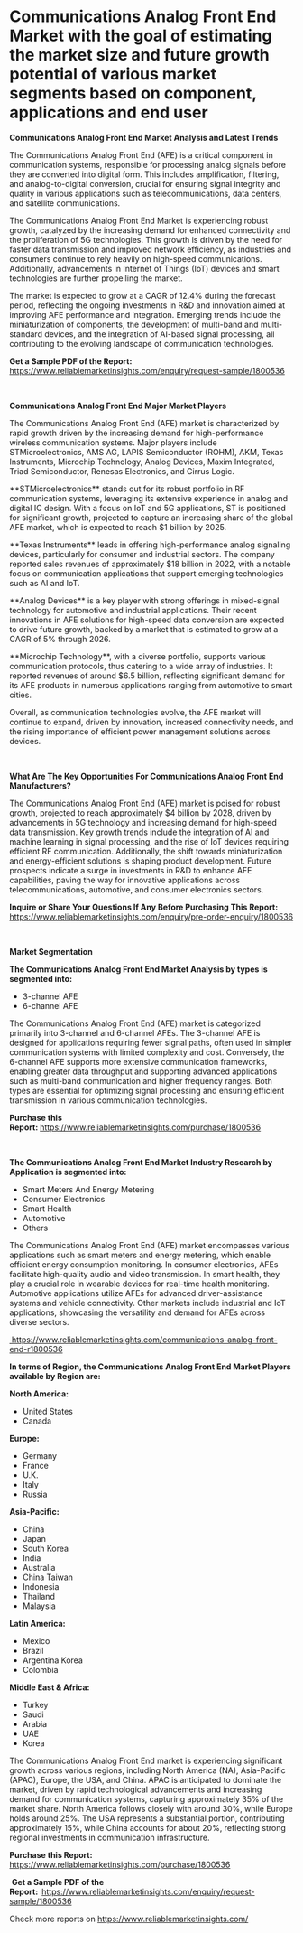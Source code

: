 <p><h1>Communications Analog Front End Market with the goal of estimating the market size and future growth potential of various market segments based on component, applications and end user</h1></p><p><strong>Communications Analog Front End Market Analysis and Latest Trends</strong></p>
<p><p>The Communications Analog Front End (AFE) is a critical component in communication systems, responsible for processing analog signals before they are converted into digital form. This includes amplification, filtering, and analog-to-digital conversion, crucial for ensuring signal integrity and quality in various applications such as telecommunications, data centers, and satellite communications. </p><p>The Communications Analog Front End Market is experiencing robust growth, catalyzed by the increasing demand for enhanced connectivity and the proliferation of 5G technologies. This growth is driven by the need for faster data transmission and improved network efficiency, as industries and consumers continue to rely heavily on high-speed communications. Additionally, advancements in Internet of Things (IoT) devices and smart technologies are further propelling the market. </p><p>The market is expected to grow at a CAGR of 12.4% during the forecast period, reflecting the ongoing investments in R&D and innovation aimed at improving AFE performance and integration. Emerging trends include the miniaturization of components, the development of multi-band and multi-standard devices, and the integration of AI-based signal processing, all contributing to the evolving landscape of communication technologies.</p></p>
<p><strong>Get a Sample PDF of the Report:&nbsp;</strong> <a href="https://www.reliablemarketinsights.com/enquiry/request-sample/1800536?utm_campaign=1894&utm_medium=2&utm_source=Github&utm_content=ia&utm_term=11022025&utm_id=communications-analog-front-end">https://www.reliablemarketinsights.com/enquiry/request-sample/1800536</a></p>
<p>&nbsp;</p>
<p><strong>Communications Analog Front End Major Market Players</strong></p>
<p><p>The Communications Analog Front End (AFE) market is characterized by rapid growth driven by the increasing demand for high-performance wireless communication systems. Major players include STMicroelectronics, AMS AG, LAPIS Semiconductor (ROHM), AKM, Texas Instruments, Microchip Technology, Analog Devices, Maxim Integrated, Triad Semiconductor, Renesas Electronics, and Cirrus Logic.</p><p>**STMicroelectronics** stands out for its robust portfolio in RF communication systems, leveraging its extensive experience in analog and digital IC design. With a focus on IoT and 5G applications, ST is positioned for significant growth, projected to capture an increasing share of the global AFE market, which is expected to reach $1 billion by 2025.</p><p>**Texas Instruments** leads in offering high-performance analog signaling devices, particularly for consumer and industrial sectors. The company reported sales revenues of approximately $18 billion in 2022, with a notable focus on communication applications that support emerging technologies such as AI and IoT.</p><p>**Analog Devices** is a key player with strong offerings in mixed-signal technology for automotive and industrial applications. Their recent innovations in AFE solutions for high-speed data conversion are expected to drive future growth, backed by a market that is estimated to grow at a CAGR of 5% through 2026.</p><p>**Microchip Technology**, with a diverse portfolio, supports various communication protocols, thus catering to a wide array of industries. It reported revenues of around $6.5 billion, reflecting significant demand for its AFE products in numerous applications ranging from automotive to smart cities.</p><p>Overall, as communication technologies evolve, the AFE market will continue to expand, driven by innovation, increased connectivity needs, and the rising importance of efficient power management solutions across devices.</p></p>
<p>&nbsp;</p>
<p><strong>What Are The Key Opportunities For Communications Analog Front End Manufacturers?</strong></p>
<p><p>The Communications Analog Front End (AFE) market is poised for robust growth, projected to reach approximately $4 billion by 2028, driven by advancements in 5G technology and increasing demand for high-speed data transmission. Key growth trends include the integration of AI and machine learning in signal processing, and the rise of IoT devices requiring efficient RF communication. Additionally, the shift towards miniaturization and energy-efficient solutions is shaping product development. Future prospects indicate a surge in investments in R&D to enhance AFE capabilities, paving the way for innovative applications across telecommunications, automotive, and consumer electronics sectors.</p></p>
<p><strong>Inquire or Share Your Questions If Any Before Purchasing This Report:</strong> <a href="https://www.reliablemarketinsights.com/enquiry/pre-order-enquiry/1800536?utm_campaign=1894&utm_medium=2&utm_source=Github&utm_content=ia&utm_term=11022025&utm_id=communications-analog-front-end">https://www.reliablemarketinsights.com/enquiry/pre-order-enquiry/1800536</a></p>
<p>&nbsp;</p>
<p><strong>Market Segmentation</strong></p>
<p><strong>The Communications Analog Front End Market Analysis by types is segmented into:</strong></p>
<p><ul><li>3-channel AFE</li><li>6-channel AFE</li></ul></p>
<p><p>The Communications Analog Front End (AFE) market is categorized primarily into 3-channel and 6-channel AFEs. The 3-channel AFE is designed for applications requiring fewer signal paths, often used in simpler communication systems with limited complexity and cost. Conversely, the 6-channel AFE supports more extensive communication frameworks, enabling greater data throughput and supporting advanced applications such as multi-band communication and higher frequency ranges. Both types are essential for optimizing signal processing and ensuring efficient transmission in various communication technologies.</p></p>
<p><strong>Purchase this Report:&nbsp;</strong><a href="https://www.reliablemarketinsights.com/purchase/1800536?utm_campaign=1894&utm_medium=2&utm_source=Github&utm_content=ia&utm_term=11022025&utm_id=communications-analog-front-end">https://www.reliablemarketinsights.com/purchase/1800536</a></p>
<p>&nbsp;</p>
<p><strong>The Communications Analog Front End Market Industry Research by Application is segmented into:</strong></p>
<p><ul><li>Smart Meters And Energy Metering</li><li>Consumer Electronics</li><li>Smart Health</li><li>Automotive</li><li>Others</li></ul></p>
<p><p>The Communications Analog Front End (AFE) market encompasses various applications such as smart meters and energy metering, which enable efficient energy consumption monitoring. In consumer electronics, AFEs facilitate high-quality audio and video transmission. In smart health, they play a crucial role in wearable devices for real-time health monitoring. Automotive applications utilize AFEs for advanced driver-assistance systems and vehicle connectivity. Other markets include industrial and IoT applications, showcasing the versatility and demand for AFEs across diverse sectors.</p></p>
<p><a href="https://www.reliablemarketinsights.com/communications-analog-front-end-r1800536?utm_campaign=1894&utm_medium=2&utm_source=Github&utm_content=ia&utm_term=11022025&utm_id=communications-analog-front-end">&nbsp;https://www.reliablemarketinsights.com/communications-analog-front-end-r1800536</a></p>
<p><strong>In terms of Region, the Communications Analog Front End Market Players available by Region are:</strong></p>
<p>
    <p> <strong> North America: </strong>
        <ul>
            <li>United States</li>
            <li>Canada</li>
        </ul>
        </p> 
    <p> <strong> Europe: </strong>
        <ul>
            <li>Germany</li>
            <li>France</li>
            <li>U.K.</li>
            <li>Italy</li>
            <li>Russia</li>
        </ul>
        </p> 
    <p> <strong> Asia-Pacific: </strong>
        <ul>
            <li>China</li>
            <li>Japan</li>
            <li>South Korea</li>
            <li>India</li>
            <li>Australia</li>
            <li>China Taiwan</li>
            <li>Indonesia</li>
            <li>Thailand</li>
            <li>Malaysia</li>
        </ul>
        </p> 
    <p> <strong> Latin America: </strong>
        <ul>
            <li>Mexico</li>
            <li>Brazil</li>
            <li>Argentina Korea</li>
            <li>Colombia</li>
        </ul>
        </p> 
    <p> <strong> Middle East & Africa: </strong>
        <ul>
            <li>Turkey</li>
            <li>Saudi</li>
            <li>Arabia</li>
            <li>UAE</li>
            <li>Korea</li>
        </ul>
    </p>
    </p>
<p><p>The Communications Analog Front End market is experiencing significant growth across various regions, including North America (NA), Asia-Pacific (APAC), Europe, the USA, and China. APAC is anticipated to dominate the market, driven by rapid technological advancements and increasing demand for communication systems, capturing approximately 35% of the market share. North America follows closely with around 30%, while Europe holds around 25%. The USA represents a substantial portion, contributing approximately 15%, while China accounts for about 20%, reflecting strong regional investments in communication infrastructure.</p></p>
<p><strong>Purchase this Report: </strong><a href="https://www.reliablemarketinsights.com/purchase/1800536?utm_campaign=1894&utm_medium=2&utm_source=Github&utm_content=ia&utm_term=11022025&utm_id=communications-analog-front-end">https://www.reliablemarketinsights.com/purchase/1800536</a></p>
<p>&nbsp;<strong>Get a Sample PDF of the Report:&nbsp;&nbsp;</strong><a href="https://www.reliablemarketinsights.com/enquiry/request-sample/1800536?utm_campaign=1894&utm_medium=2&utm_source=Github&utm_content=ia&utm_term=11022025&utm_id=communications-analog-front-end">https://www.reliablemarketinsights.com/enquiry/request-sample/1800536</a></p>
<p><strong></strong></p>
<p>Check more reports on <a href="https://www.reliablemarketinsights.com/?utm_campaign=1894&utm_medium=2&utm_source=Github&utm_content=ia&utm_term=11022025&utm_id=communications-analog-front-end">https://www.reliablemarketinsights.com/</a></p>